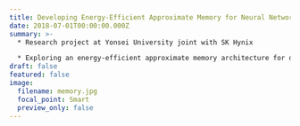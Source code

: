 ```yaml
---
title: Developing Energy-Efficient Approximate Memory for Neural Network Applications <br> (2018.07 - 2019.06)
date: 2018-07-01T00:00:00.000Z
summary: >-
  * Research project at Yonsei University joint with SK Hynix 

  * E﻿xploring an energy-efficient approximate memory architecture for deep learning applications
draft: false
featured: false
image:
  filename: memory.jpg
  focal_point: Smart
  preview_only: false
---
```

